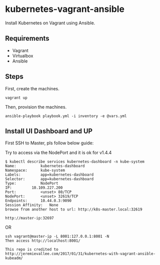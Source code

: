 # kubernetes-vagrant-ansible
Install Kubernetes on Vagrant using Ansible.

## Requirements

- Vagrant
- Virtualbox
- Ansible

## Steps

First, create the machines.

```
vagrant up
```

Then, provision the machines.

```
ansible-playbook playbook.yml -i inventory -e @vars.yml
```


## Install UI Dashboard and UP

First SSH to Master, pls follow below guide:

Try to access via the NodePort and it is ok for v1.4.4

```
$ kubectl describe services kubernetes-dashboard -n kube-system
Name:           kubernetes-dashboard
Namespace:      kube-system
Labels:         app=kubernetes-dashboard
Selector:       app=kubernetes-dashboard
Type:           NodePort
IP:         10.109.227.200
Port:           <unset> 80/TCP
NodePort:       <unset> 32619/TCP
Endpoints:      10.44.0.3:9090
Session Affinity:   None
browse from another host to url: http://k8s-master.local:32619

http://master-ip:32697
```
OR

```
ssh vagrant@master-ip -L 8001:127.0.0.1:8001 -N
Then access http://localhost:8001/
```


```
This repo is credited to http://jeremievallee.com/2017/01/31/kubernetes-with-vagrant-ansible-kubeadm/
```